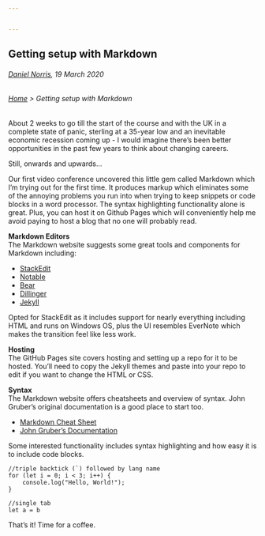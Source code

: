 ```yaml
---


---
```


<h2 id="getting-setup-with-markdown">Getting setup with Markdown</h2>
<h6 id="daniel-norris-19-march-2020"><a href="https://github.com/daniel-norris">Daniel Norris</a>, 19 March 2020</h6>
<h6 id="home--getting-setup-with-markdown"><a href="index.md">Home</a> &gt; Getting setup with Markdown</h6>
<p>About 2 weeks to go till the start of the course and with the UK in a complete state of panic, sterling at a 35-year low and an inevitable economic recession coming up - I would imagine there’s been better opportunities in the past few years to think about changing careers.</p>
<p>Still, onwards and upwards…</p>
<p>Our first video conference uncovered this little gem called Markdown which I’m trying out for the first time. It produces markup which eliminates some of the annoying problems you run into when trying to keep snippets or code blocks in a word processor. The syntax highlighting functionality alone is great. Plus, you can host it on Github Pages which will conveniently help me avoid paying to host a blog that no one will probably read.</p>
<p><strong>Markdown Editors</strong><br>
The Markdown website suggests some great tools and components for Markdown including:</p>
<ul>
<li><a href="https://www.markdownguide.org/tools/stackedit/">StackEdit</a></li>
<li><a href="https://www.markdownguide.org/tools/notable/">Notable</a></li>
<li><a href="https://www.markdownguide.org/tools/bear/">Bear</a></li>
<li><a href="https://www.markdownguide.org/tools/dillinger/">Dillinger</a></li>
<li><a href="https://www.markdownguide.org/tools/jekyll/">Jekyll</a></li>
</ul>
<p>Opted for StackEdit as it includes support for nearly everything including HTML and runs on Windows OS, plus the UI resembles EverNote which makes the transition feel like less work.</p>
<p><strong>Hosting</strong><br>
The GitHub Pages site covers hosting and setting up a repo for it to be hosted. You’ll need to copy the Jekyll themes and paste into your repo to edit if you want to change the HTML or CSS.</p>
<p><strong>Syntax</strong><br>
The Markdown website offers cheatsheets and overview of syntax. John Gruber’s original documentation is a good place to start too.</p>
<ul>
<li><a href="https://www.markdownguide.org/cheat-sheet/">Markdown Cheat Sheet</a></li>
<li><a href="https://daringfireball.net/projects/markdown/">John Gruber’s Documentation</a></li>
</ul>
<p>Some interested functionality includes syntax highlighting and how easy it is to include code blocks.</p>
<pre class=" language-javascript"><code class="prism  language-javascript"><span class="token comment">//triple backtick (`) followed by lang name</span>
<span class="token keyword">for</span> <span class="token punctuation">(</span><span class="token keyword">let</span> i <span class="token operator">=</span> <span class="token number">0</span><span class="token punctuation">;</span> i <span class="token operator">&lt;</span> <span class="token number">3</span><span class="token punctuation">;</span> i<span class="token operator">++</span><span class="token punctuation">)</span> <span class="token punctuation">{</span>
	console<span class="token punctuation">.</span><span class="token function">log</span><span class="token punctuation">(</span><span class="token string">"Hello, World!"</span><span class="token punctuation">)</span><span class="token punctuation">;</span> 
<span class="token punctuation">}</span>
</code></pre>
<pre><code>//single tab 
let a = b 
</code></pre>
<p>That’s it! Time for a coffee.</p>

